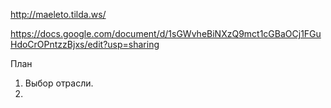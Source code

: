 http://maeleto.tilda.ws/

https://docs.google.com/document/d/1sGWvheBiNXzQ9mct1cGBaOCj1FGuHdoCrOPntzzBjxs/edit?usp=sharing

План
1. Выбор отрасли.
2. 
